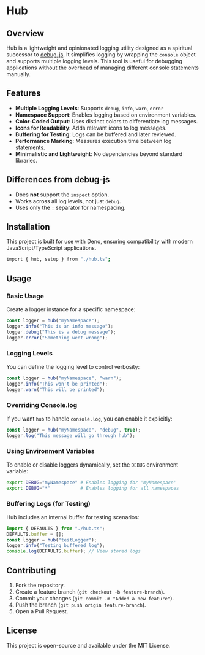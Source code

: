 # Hub

## Overview
Hub is a lightweight and opinionated logging utility designed as a spiritual successor to [debug-js](https://github.com/debug-js/debug). It simplifies logging by wrapping the `console` object and supports multiple logging levels. This tool is useful for debugging applications without the overhead of managing different console statements manually.

## Features
- **Multiple Logging Levels**: Supports `debug`, `info`, `warn`, `error`
- **Namespace Support**: Enables logging based on environment variables.
- **Color-Coded Output**: Uses distinct colors to differentiate log messages.
- **Icons for Readability**: Adds relevant icons to log messages.
- **Buffering for Testing**: Logs can be buffered and later reviewed.
- **Performance Marking**: Measures execution time between log statements.
- **Minimalistic and Lightweight**: No dependencies beyond standard libraries.

## Differences from debug-js
- Does **not** support the `inspect` option.
- Works across all log levels, not just `debug`.
- Uses only the `:` separator for namespacing.

## Installation
This project is built for use with Deno, ensuring compatibility with modern JavaScript/TypeScript applications.

```sh
import { hub, setup } from "./hub.ts";
```

## Usage

### Basic Usage
Create a logger instance for a specific namespace:

```typescript
const logger = hub("myNamespace");
logger.info("This is an info message");
logger.debug("This is a debug message");
logger.error("Something went wrong");
```

### Logging Levels
You can define the logging level to control verbosity:

```typescript
const logger = hub("myNamespace", "warn");
logger.info("This won't be printed");
logger.warn("This will be printed");
```

### Overriding Console.log
If you want `hub` to handle `console.log`, you can enable it explicitly:

```typescript
const logger = hub("myNamespace", "debug", true);
logger.log("This message will go through hub");
```

### Using Environment Variables
To enable or disable loggers dynamically, set the `DEBUG` environment variable:

```sh
export DEBUG="myNamespace" # Enables logging for 'myNamespace'
export DEBUG="*"           # Enables logging for all namespaces
```

### Buffering Logs (for Testing)
Hub includes an internal buffer for testing scenarios:

```typescript
import { DEFAULTS } from "./hub.ts";
DEFAULTS.buffer = [];
const logger = hub("testLogger");
logger.info("Testing buffered log");
console.log(DEFAULTS.buffer); // View stored logs
```

## Contributing
1. Fork the repository.
2. Create a feature branch (`git checkout -b feature-branch`).
3. Commit your changes (`git commit -m "Added a new feature"`).
4. Push the branch (`git push origin feature-branch`).
5. Open a Pull Request.

## License
This project is open-source and available under the MIT License.

